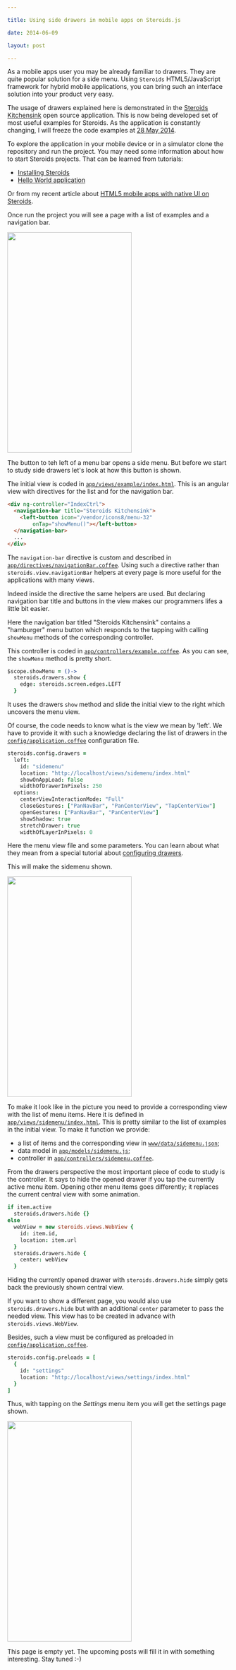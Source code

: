 ```yaml
---

title: Using side drawers in mobile apps on Steroids.js

date: 2014-06-09

layout: post

---
```

As a mobile apps user you may be already familiar to drawers.
They are quite popular solution for a side menu. Using `Steroids`
HTML5/JavaScript framework for hybrid mobile applications, you
can bring such an interface solution into your product very easy.
<excerpt/>

The usage of drawers explained here is demonstrated in the [Steroids
Kitchensink](https://github.com/AppGyver/kitchensink) open source application.
This is now being developed set of most useful examples for Steroids.
As the application is constantly changing, I will freeze the code examples
at [28 May 2014](https://github.com/AppGyver/kitchensink/tree/ceacb0ea80799b1d81454e2e966b553b807fbadc).

To explore the application in your mobile device or in a
simulator clone the repository and run the project. You may need some information
about how to start Steroids projects. That can be learned from tutorials:
* [Installing
  Steroids](https://academy.appgyver.com/categories/1-setup-and-getting-started/contents/1-installing-steroids)
* [Hello World application](https://academy.appgyver.com/categories/1-setup-and-getting-started/contents/2-hello-world)

Or from my recent article about [HTML5 mobile apps with native UI on
Steroids](/en/posts/html5-mobile-app-width-native-ui/).

Once run the project you will see a page with a list of examples
and a navigation bar.

<img class="article__image" src="http://img-fotki.yandex.ru/get/9652/14441195.32/0_8477d_3b6d66a5_L.png" width="282" height="500" border="0"/>

The button to teh left of a menu bar opens a side menu. But before we start to
study side drawers let's look at how this button is shown.

The initial view is coded in [`app/views/example/index.html`](https://github.com/AppGyver/kitchensink/blob/ceacb0ea80799b1d81454e2e966b553b807fbadc/app/views/example/index.html).
This is an angular view with directives for the list and for the navigation bar.

```html
<div ng-controller="IndexCtrl">
  <navigation-bar title="Steroids Kitchensink">
    <left-button icon="/vendor/icons8/menu-32"
        onTap="showMenu()"></left-button>
  </navigation-bar>
  ...
</div>
```

The `navigation-bar` directive is custom and described in [`app/directives/navigationBar.coffee`](https://github.com/AppGyver/kitchensink/blob/ceacb0ea80799b1d81454e2e966b553b807fbadc/app/directives/navigationBar.coffee).
Using such a directive rather than `steroids.view.navigationBar` helpers at every page is
more useful for the applications with many views.

Indeed inside the directive the same helpers are used. But declaring navigation bar
title and buttons in the view makes our programmers lifes a little bit
easier.

Here the navigation bar titled "Steroids Kitchensink" contains a "hamburger"
menu button which responds to the tapping with calling `showMenu` methods of
the corresponding controller.

This controller is coded in [`app/controllers/example.coffee`](https://github.com/AppGyver/kitchensink/blob/ceacb0ea80799b1d81454e2e966b553b807fbadc/app/controllers/example.coffee).
As you can see, the `showMenu` method is pretty short.

```coffee
$scope.showMenu = ()->
  steroids.drawers.show {
    edge: steroids.screen.edges.LEFT
  }
```

It uses the drawers `show` method and slide the initial view to
the right which uncovers the menu view.

Of course, the code needs to know what is the view we mean by 'left'.
We have to provide it with such a knowledge declaring the list of drawers
in the [`config/application.coffee`](https://github.com/AppGyver/kitchensink/blob/ceacb0ea80799b1d81454e2e966b553b807fbadc/config/application.coffee#L39)
configuration file.

```coffee
steroids.config.drawers =
  left:
    id: "sidemenu"
    location: "http://localhost/views/sidemenu/index.html"
    showOnAppLoad: false
    widthOfDrawerInPixels: 250
  options:
    centerViewInteractionMode: "Full"
    closeGestures: ["PanNavBar", "PanCenterView", "TapCenterView"]
    openGestures: ["PanNavBar", "PanCenterView"]
    showShadow: true
    stretchDrawer: true
    widthOfLayerInPixels: 0
```

Here the menu view file and some parameters. You can learn about
what they mean from a special tutorial about [configuring drawers](https://academy.appgyver.com/categories/3-user-interface-and-design/contents/98-configuring-drawers-on-app-load).

This will make the sidemenu shown.

<img class="article__image" src="http://img-fotki.yandex.ru/get/9766/14441195.32/0_8477e_dbe7889e_L.png" width="282" height="500" border="0"/>

To make it look like in the picture you need to provide a
corresponding view with the list of menu items. Here it is defined
in [`app/views/sidemenu/index.html`](https://github.com/AppGyver/kitchensink/blob/ceacb0ea80799b1d81454e2e966b553b807fbadc/app/views/sidemenu/index.html).
This is pretty similar to the list of examples in the initial view. To make it function
we provide:
* a list of items and the corresponding view in [`www/data/sidemenu.json`](https://github.com/AppGyver/kitchensink/blob/ceacb0ea80799b1d81454e2e966b553b807fbadc/www/data/sidemenu.json);
* data model in [`app/models/sidemenu.js`](https://github.com/AppGyver/kitchensink/blob/ceacb0ea80799b1d81454e2e966b553b807fbadc/app/models/sidemenu.js);
* controller in [`app/controllers/sidemenu.coffee`](https://github.com/AppGyver/kitchensink/blob/ceacb0ea80799b1d81454e2e966b553b807fbadc/app/controllers/sidemenu.coffee).

From the drawers perspective the most important piece of code
to study is the controller. It says to hide the opened drawer if you
tap the currently active menu item. Opening other menu items goes
differently; it replaces the current central view with some animation.

```coffee
if item.active
  steroids.drawers.hide {}
else
  webView = new steroids.views.WebView {
    id: item.id,
    location: item.url
  }
  steroids.drawers.hide {
    center: webView
  }
```

Hiding the currently opened drawer with `steroids.drawers.hide` simply
gets back the previously shown central view.

If you want to show a different page, you would also use `steroids.drawers.hide` but
with an additional `center` parameter to pass the needed view. This view has to be
created in advance with `steroids.views.WebView`.

Besides, such a view must be configured as preloaded in [`config/application.coffee`](https://github.com/AppGyver/kitchensink/blob/ceacb0ea80799b1d81454e2e966b553b807fbadc/config/application.coffee#L31).

```coffee
steroids.config.preloads = [
  {
    id: "settings"
    location: "http://localhost/views/settings/index.html"
  }
]
```

Thus, with tapping on the *Settings* menu item you will get the settings
page shown.

<img class="article__image" src="http://img-fotki.yandex.ru/get/9667/14441195.32/0_8477f_2aafe347_L.png" width="282" height="500" border="0"/>

This page is empty yet. The upcoming posts will fill it in with something
interesting. Stay tuned :-)
